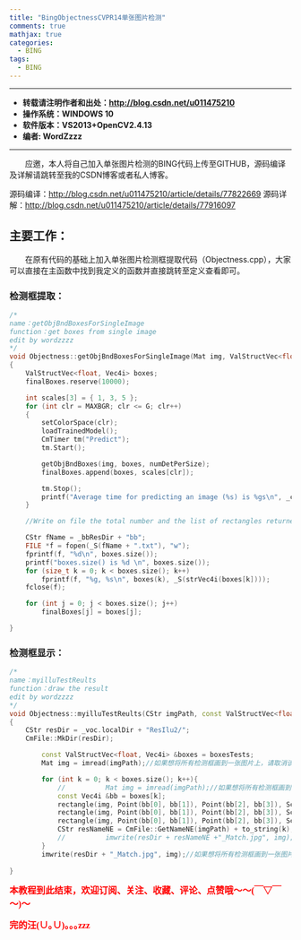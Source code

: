 ```yaml
---
title: "BingObjectnessCVPR14单张图片检测"
comments: true
mathjax: true
categories:
  - BING
tags:
  - BING
---
```


----------

- **转载请注明作者和出处：http://blog.csdn.net/u011475210**
- **操作系统：WINDOWS 10**
- **软件版本：VS2013+OpenCV2.4.13**
- **编者: WordZzzz**

----------

&emsp;&emsp;应邀，本人将自己加入单张图片检测的BING代码上传至GITHUB，源码编译及详解请跳转至我的CSDN博客或者私人博客。

源码编译：http://blog.csdn.net/u011475210/article/details/77822669
源码详解：http://blog.csdn.net/u011475210/article/details/77916097

## 主要工作：

&emsp;&emsp;在原有代码的基础上加入单张图片检测框提取代码（Objectness.cpp），大家可以直接在主函数中找到我定义的函数并直接跳转至定义查看即可。

### 检测框提取：

```cpp
/*
name：getObjBndBoxesForSingleImage
function：get boxes from single image
edit by wordzzzz
*/
void Objectness::getObjBndBoxesForSingleImage(Mat img, ValStructVec<float, Vec4i> &finalBoxes, int numDetPerSize)
{
	ValStructVec<float, Vec4i> boxes;
	finalBoxes.reserve(10000);

	int scales[3] = { 1, 3, 5 };
	for (int clr = MAXBGR; clr <= G; clr++)
	{
		setColorSpace(clr);
		loadTrainedModel();
		CmTimer tm("Predict");
		tm.Start();

		getObjBndBoxes(img, boxes, numDetPerSize);
		finalBoxes.append(boxes, scales[clr]);

		tm.Stop();
		printf("Average time for predicting an image (%s) is %gs\n", _clrName[_Clr], tm.TimeInSeconds());
	}

	//Write on file the total number and the list of rectangles returned by objectess, one for each row.

	CStr fName = _bbResDir + "bb";
	FILE *f = fopen(_S(fName + ".txt"), "w");
	fprintf(f, "%d\n", boxes.size());
	printf("boxes.size() is %d \n", boxes.size());
	for (size_t k = 0; k < boxes.size(); k++)
		fprintf(f, "%g, %s\n", boxes(k), _S(strVec4i(boxes[k])));
	fclose(f);

	for (int j = 0; j < boxes.size(); j++)
		finalBoxes[j] = boxes[j];

}
```

### 检测框显示：

```cpp
/*
name：myilluTestReults
function：draw the result
edit by wordzzzz
*/
void Objectness::myilluTestReults(CStr imgPath, const ValStructVec<float, Vec4i> &boxesTests)
{
	CStr resDir = _voc.localDir + "ResIlu2/";
	CmFile::MkDir(resDir);

		const ValStructVec<float, Vec4i> &boxes = boxesTests;
		Mat img = imread(imgPath);//如果想将所有检测框画到一张图片上，请取消该行注释

		for (int k = 0; k < boxes.size(); k++){
			//			Mat img = imread(imgPath);//如果想将所有检测框画到一张图片上，请注释掉该行
			const Vec4i &bb = boxes[k];
			rectangle(img, Point(bb[0], bb[1]), Point(bb[2], bb[3]), Scalar(0), 3);
			rectangle(img, Point(bb[0], bb[1]), Point(bb[2], bb[3]), Scalar(255, 255, 255), 2);
			rectangle(img, Point(bb[0], bb[1]), Point(bb[2], bb[3]), Scalar(0, 0, 255), 1);
			CStr resNameNE = CmFile::GetNameNE(imgPath) + to_string(k);
			//			imwrite(resDir + resNameNE +"_Match.jpg", img);//如果想将所有检测框画到一张图片上，请注释掉该行
		}
		imwrite(resDir + "_Match.jpg", img);//如果想将所有检测框画到一张图片上，请取消该行注释
	
}
```

**<font color="red" size=3 face="仿宋">本教程到此结束，欢迎订阅、关注、收藏、评论、点赞哦～～(￣▽￣～)～</font>**

**<font color="red" size=3 face="仿宋">完的汪(∪｡∪)｡｡｡zzz</font>**
